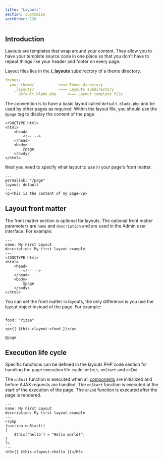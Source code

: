 ```yaml
---
title: "Layouts"
section: customize
sortOrder: 120
---
```


## Introduction

Layouts are templates that wrap around your content. They allow you to have your template source code in one place so that you don't have to repeat things like your header and footer on every page.

Layout files live in the **/_layouts** subdirectory of a theme directory.

```yaml
themes/
  your-theme/           <=== Theme directory
    _layouts/         	<=== Layouts subdirectory
      default.blade.php		<=== Layout template file
```

The convention is to have a basic layout called `default.blade.php` and be used by other pages as required. Within the layout file, you should use the `@page`  tag to display the content of the page.

```blade
<!DOCTYPE html>
<html>
    <head>
        <!-- -->
    </head>
    <body>
        @page
    </body>
</html>
```

Next you need to specify what layout to use in your page's front matter.

```blade
---
permalink: "/page"
layout: default
---
<p>This is the content of my page</p>
```

## Layout front matter

The front matter section is optional for layouts. The optional front matter parameters are `name` and `description` and are used in the Admin user interface. For example:

```blade
---
name: My First Layout
description: My first layout example
---
<!DOCTYPE html>
<html>
    <head>
        <!-- -->
    </head>
    <body>
        @page
    </body>
</html>
```

You can set the front matter in layouts, the only difference is you use the layout object instead of the page. For example:

```blade
---
food: "Pizza"
---
<p>{{ $this->layout->food }}</p>

@page
```

## Execution life cycle

Specific functions can be defined in the layouts PHP code section for handling the page execution life cycle: `onInit`, `onStart` and `onEnd`.

The `onInit` function is executed when all [components](../customize/components) are initialized and before AJAX requests are handled. The `onStart` function is executed at the start of the execution of the page. The `onEnd` function is executed after the page is rendered.

```blade
---
name: My First Layout
description: My first layout example
---
<?php
function onStart()
{
    $this['hello'] = "Hello world!";
}
?>
---
<h3>{{ $this->layout->hello }}</h3>
```
